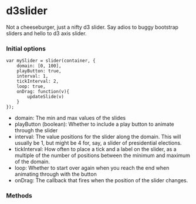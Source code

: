 d3slider
========

Not a cheeseburger, just a nifty d3 slider. Say adios to buggy bootstrap sliders and hello to d3 axis slider.

### Initial options

	var mySlider = slider(container, {
		domain: [0, 100],
		playButton: true,
		interval: 1,
		tickInterval: 2,
		loop: true,
		onDrag: function(v){
			updateSlide(v)
		}
	});		

+ domain: The min and max values of the slides
+ playButton (boolean): Whether to include a play button to animate through the slider
+ interval: The value positions for the slider along the domain. This will usually be 1, but might be 4 for, say, a slider of presidential elections.
+ tickInterval: How often to place a tick and a label on the slider, as a multiple of the number of positions between the minimum and maximum of the domain.
+ loop: Whether to start over again when you reach the end when animating through with the button
+ onDrag: The callback that fires when the position of the slider changes.

### Methods


